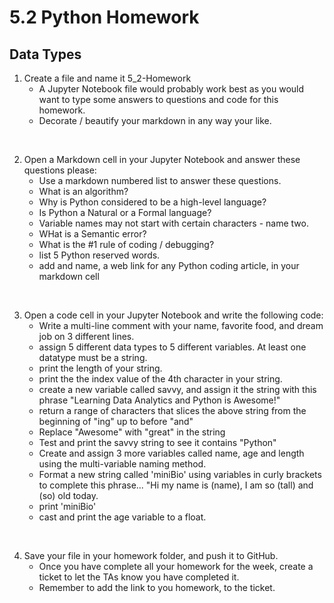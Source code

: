 # 5.2 Python Homework

## Data Types

1. Create a file and name it 5_2-Homework
    - A Jupyter Notebook file would probably work best as you would want to type some answers to questions and code for this homework.
    - Decorate / beautify your markdown in any way your like.

<br>

2. Open a Markdown cell in your Jupyter Notebook and answer these questions please:
    - Use a markdown numbered list to answer these questions.
    - What is an algorithm?
    - Why is Python considered to be a high-level language?
    - Is Python a Natural or a Formal language?
    - Variable names may not start with certain characters - name two.
    - WHat is a Semantic error?
    - What is the #1 rule of coding / debugging?
    - list 5 Python reserved words.
    - add and name, a web link for any Python coding article, in your markdown cell

<br>

3. Open a code cell in your Jupyter Notebook and write the following code:
    - Write a multi-line comment with your name, favorite food, and dream job on 3 different lines.
    - assign 5 different data types to 5 different variables. At least one datatype must be a string.
    - print the length of your string.
    - print the the index value of the 4th character in your string.
    - create a new variable called savvy, and assign it the string with this phrase "Learning Data Analytics and Python is Awesome!"
    - return a range of characters that slices the above string from the beginning of  "ing" up to before "and"
    - Replace "Awesome" with "great" in the string
    - Test and print the savvy string to see it contains "Python"
    - Create and assign 3 more variables called name, age and length using the multi-variable  naming method.
    - Format a new string called 'miniBio' using variables in curly brackets to complete this phrase... 
            "Hi my name is (name), I am so (tall) and (so) old today.
    - print 'miniBio'
    - cast and print the age variable to a float.

<br>

4. Save your file in your homework folder, and push it to GitHub.
    - Once you have complete all your homework for the week, create a ticket to let the TAs know you have completed it.
    - Remember to add the link to you homework, to the ticket.
